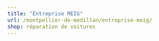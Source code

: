 ```yaml
---
title: "Entreprise MEIG"
url: /montpellier-de-medillan/entreprise-meig/
shop: réparation de voitures
---
```

